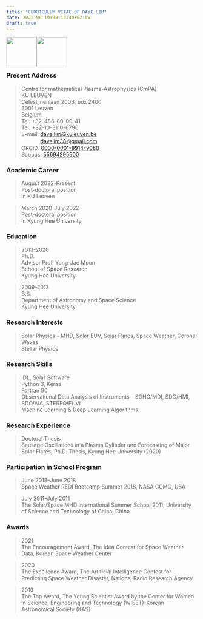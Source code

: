 ```yaml
---
title: "CURRICULUM VITAE OF DAYE LIM"
date: 2022-08-10T08:18:40+02:00
draft: true
---
```

<img style="float: left; width: 5rem;" src="/images/Beauty.jpg">
<img style="float: left; width: 5rem;" src="/images/QRcode_orcid_daye_lim.png"><br><br><br><br>

### Present Address
> Centre for mathematical Plasma-Astrophysics (CmPA)  
KU LEUVEN  
Celestijnenlaan 200B, box 2400  
3001 Leuven  
Belgium  
Tel. +32-486-80-00-41  
Tel. +82-10-3110-6790  
E-mail: daye.lim@kuleuven.be  
&nbsp;　　　 dayelim38@gmail.com  
ORCiD: [0000-0001-9914-9080][orlink]  
Scopus: [55694295500][scolink]  

[orlink]: https://orcid.org/0000-0001-9914-9080 "Go ORCiD"  
[scolink]: https://www.scopus.com/authid/detail.uri?authorId=55694295500#tab=co-authors "Go Scopus"  

### Academic Career
> August 2022-Present  
Post-doctoral position  
in KU Leuven  

> March 2020-July 2022  
Post-doctoral position  
in Kyung Hee University  

### Education
> 2013-2020  
Ph.D.  
Advisor Prof. Yong-Jae Moon  
School of Space Research  
Kyung Hee University  

> 2009-2013  
B.S.  
Department of Astronomy and Space Science  
Kyung Hee University  

### Research Interests  
> Solar Physics – MHD, Solar EUV, Solar Flares, Space Weather, Coronal Waves  
Stellar Physics  

### Research Skills  
> IDL, Solar Software  
Python 3, Keras  
Fortran 90  
Observational Data Analysis of Instruments – SOHO/MDI, SDO/HMI, SDO/AIA, STEREO/EUVI  
Machine Learning & Deep Learning Algorithms  

### Research Experience  
> Doctoral Thesis  
Sausage Oscillations in a Plasma Cylinder and Forecasting of Major Solar Flares, Ph.D. Thesis, Kyung Hee University (2020)  

### Participation in School Program
> June 2018–June 2018  
Space Weather REDI Bootcamp Summer 2018, NASA CCMC, USA  

> July 2011–July 2011  
The Solar/Space MHD International Summer School 2011, University of Science and Technology of China, China  

### Awards
> 2021  
The Encouragement Award, The Idea Contest for Space Weather Data, Korean Space Weather Center  

> 2020  
The Excellence Award, The Artificial Intelligence Contest for Predicting Space Weather Disaster, National Radio Research Agency  

> 2019  
The Top Award, The Young Scientist Award by the Center for Women in Science, Engineering and Technology (WISET)-Korean Astronomical Society (KAS)  